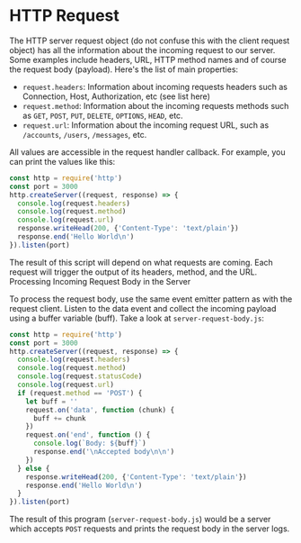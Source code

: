 # HTTP Request

The HTTP server request object (do not confuse this with the client request object) has all the information about the incoming request to our server. Some examples include headers, URL, HTTP method names and of course the request body (payload). Here's the list of main properties:

- `request.headers`: Information about incoming requests headers such as Connection, Host, Authorization, etc (see list here)
- `request.method`: Information about the incoming requests methods such as `GET`, `POST`, `PUT`, `DELETE`, `OPTIONS`, `HEAD`, etc.
- `request.url`: Information about the incoming request URL, such as `/accounts`, `/users`, `/messages`, etc.

All values are accessible in the request handler callback. For example, you can print the values like this:

``` js
const http = require('http')
const port = 3000
http.createServer((request, response) => {
  console.log(request.headers)
  console.log(request.method)
  console.log(request.url)
  response.writeHead(200, {'Content-Type': 'text/plain'})
  response.end('Hello World\n')
}).listen(port)
```
The result of this script will depend on what requests are coming. Each request will trigger the output of its headers, method, and the URL.
Processing Incoming Request Body in the Server

To process the request body, use the same event emitter pattern as with the request client. Listen to the data event and collect the incoming payload using a buffer variable (buff). Take a look at `server-request-body.js`:

``` js
const http = require('http')
const port = 3000
http.createServer((request, response) => {
  console.log(request.headers)
  console.log(request.method)
  console.log(request.statusCode)
  console.log(request.url)
  if (request.method == 'POST') {
    let buff = ''
    request.on('data', function (chunk) {
      buff += chunk  
    })
    request.on('end', function () {
      console.log(`Body: ${buff}`)
      response.end('\nAccepted body\n\n')
    })
  } else {
    response.writeHead(200, {'Content-Type': 'text/plain'})
    response.end('Hello World\n')
  }
}).listen(port)
```

The result of this program (`server-request-body.js`) would be a server which accepts `POST` requests and prints the request body in the server logs.
